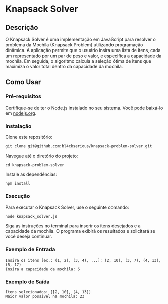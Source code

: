 # Knapsack Solver
## Descrição
O Knapsack Solver é uma implementação em JavaScript para resolver o problema da Mochila (Knapsack Problem) utilizando programação dinâmica. A aplicação permite que o usuário insira uma lista de itens, cada um representado por um par de peso e valor, e especifica a capacidade da mochila. Em seguida, o algoritmo calcula a seleção ótima de itens que maximiza o valor total dentro da capacidade da mochila.

## Como Usar
### Pré-requisitos
Certifique-se de ter o Node.js instalado no seu sistema. Você pode baixá-lo em [nodejs.org](https://nodejs.org/en).

### Instalação
Clone este repositório:

```
git clone git@github.com:bl4ckserious/knapsack-problem-solver.git
```

Navegue até o diretório do projeto:

```
cd knapsack-problem-solver
```

Instale as dependências:

```
npm install
```

### Execução
Para executar o Knapsack Solver, use o seguinte comando:

```
node knapsack_solver.js
``` 

Siga as instruções no terminal para inserir os itens desejados e a capacidade da mochila. O programa exibirá os resultados e solicitará se você deseja continuar.

### Exemplo de Entrada

```
Insira os itens [ex.: (1, 2), (3, 4), ...]: (2, 10), (3, 7), (4, 13), (5, 17)
Insira a capacidade da mochila: 6
```

### Exemplo de Saída

```
Itens selecionados: [[2, 10], [4, 13]]
Maior valor possível na mochila: 23
```

